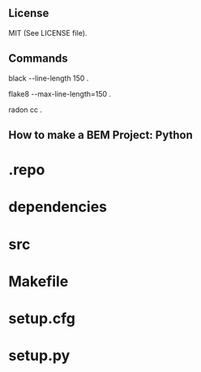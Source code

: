 ## License

MIT (See LICENSE file).

## Commands

black --line-length 150 .

flake8 --max-line-length=150 .

radon cc .

## How to make a BEM Project: Python

# .repo

# dependencies

# src

# Makefile

# setup.cfg

# setup.py
